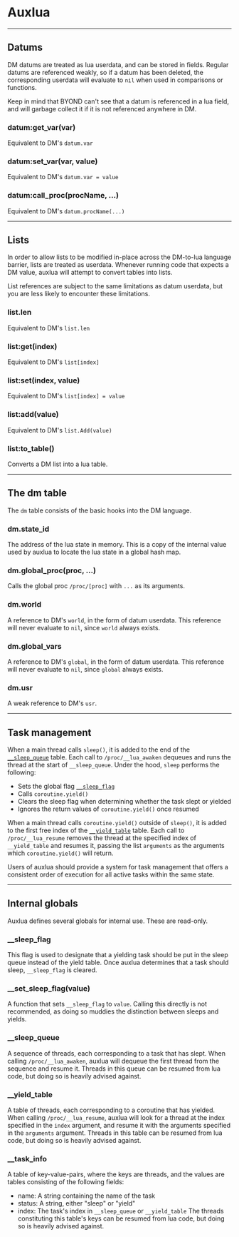 # Auxlua

---

## Datums

DM datums are treated as lua userdata, and can be stored in fields. Regular datums are referenced weakly, so if a datum has been deleted, the corresponding userdata will evaluate to `nil` when used in comparisons or functions.

Keep in mind that BYOND can't see that a datum is referenced in a lua field, and will garbage collect it if it is not referenced anywhere in DM.

### datum:get_var(var)

Equivalent to DM's `datum.var`

### datum:set_var(var, value)

Equivalent to DM's `datum.var = value`

### datum:call_proc(procName, ...)

Equivalent to DM's `datum.procName(...)`

---

## Lists

In order to allow lists to be modified in-place across the DM-to-lua language barrier, lists are treated as userdata. Whenever running code that expects a DM value, auxlua will attempt to convert tables into lists.

List references are subject to the same limitations as datum userdata, but you are less likely to encounter these limitations.

### list.len

Equivalent to DM's `list.len`

### list:get(index)

Equivalent to DM's `list[index]`

### list:set(index, value)

Equivalent to DM's `list[index] = value`

### list:add(value)

Equivalent to DM's `list.Add(value)`

### list:to_table()

Converts a DM list into a lua table.

---

## The dm table

The `dm` table consists of the basic hooks into the DM language.

### dm.state_id

The address of the lua state in memory. This is a copy of the internal value used by auxlua to locate the lua state in a global hash map.

### dm.global_proc(proc, ...)

Calls the global proc `/proc/[proc]` with `...` as its arguments.

### dm.world

A reference to DM's `world`, in the form of datum userdata. This reference will never evaluate to `nil`, since `world` always exists.

### dm.global_vars

A reference to DM's `global`, in the form of datum userdata. This reference will never evaluate to `nil`, since `global` always exists.

### dm.usr

A weak reference to DM's `usr`.

---

## Task management

When a main thread calls `sleep()`, it is added to the end of the [`__sleep_queue`](#__sleep_queue) table. Each call to `/proc/__lua_awaken` dequeues and runs the thread at the start of `__sleep_queue`. Under the hood, `sleep` performs the following:

- Sets the global flag [`__sleep_flag`](#__sleep_flag)
- Calls `coroutine.yield()`
- Clears the sleep flag when determining whether the task slept or yielded
- Ignores the return values of `coroutine.yield()` once resumed

When a main thread calls `coroutine.yield()` outside of `sleep()`, it is added to the first free index of the [`__yield_table`](#__yield_table) table. Each call to `/proc/__lua_resume` removes the thread at the specified index of `__yield_table` and resumes it, passing the list `arguments` as the arguments which `coroutine.yield()` will return.

Users of auxlua should provide a system for task management that offers a consistent order of execution for all active tasks within the same state.

---

## Internal globals

Auxlua defines several globals for internal use. These are read-only.

### \_\_sleep_flag

This flag is used to designate that a yielding task should be put in the sleep queue instead of the yield table. Once auxlua determines that a task should sleep, `__sleep_flag` is cleared.

### \_\_set_sleep_flag(value)

A function that sets `__sleep_flag` to `value`. Calling this directly is not recommended, as doing so muddies the distinction between sleeps and yields.

### \_\_sleep_queue

A sequence of threads, each corresponding to a task that has slept. When calling `/proc/__lua_awaken`, auxlua will dequeue the first thread from the sequence and resume it. Threads in this queue can be resumed from lua code, but doing so is heavily advised against.

### \_\_yield_table

A table of threads, each corresponding to a coroutine that has yielded. When calling `/proc/__lua_resume`, auxlua will look for a thread at the index specified in the `index` argument, and resume it with the arguments specified in the `arguments` argument. Threads in this table can be resumed from lua code, but doing so is heavily advised against.

### \_\_task_info

A table of key-value-pairs, where the keys are threads, and the values are tables consisting of the following fields:

- name: A string containing the name of the task
- status: A string, either "sleep" or "yield"
- index: The task's index in `__sleep_queue` or `__yield_table`
  The threads constituting this table's keys can be resumed from lua code, but doing so is heavily advised against.
